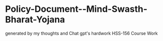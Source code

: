 # Policy-Document--Mind-Swasth-Bharat-Yojana
generated by my thoughts and Chat gpt's hardwork
HSS-156 Course Work
